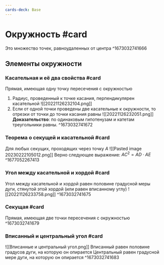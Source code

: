 ```yaml
---
cards-deck: Base
---
```


# Окружность #card 
Это множество точек, равноудаленных от центра
^1673032741666

## Элементы окружности

### Касательная и её два свойства #card 
Прямая, имеющая одну точку пересечения с окружностью<br>
1. Радиус, проведенный к точке касания, перпендикулярен касательной ![[20221126232104.png]]
2. Если от одной точки проведены две касательные к окружности, то отрезки от точки до точки касания равны ![[20221126232051.png]]<br> **Доказательство**: по одинаковым гипотенузам и катетам треугольники равны.
^1673032741672

### Теорема о секущей и касательной #card
Для любых секущих, проходящих через точку $A$ 
![[Pasted image 20230222105012.png]]
Верно следующее выражение:
$AC^2 = AD \cdot AE$
^1677052267413

### Угол между касательной и хордой #card 
Угол между касательной и хордой равен половине градусной меры дуги, стянутой этой хордой (или равен вписанному углу) ![[20221126233758.png]]
^1673032741675

### Секущая #card 
Прямая, имеющая две точки пересечения с окружностью 
^1673032741679

### Вписанный и центральный угол #card 
![[Вписанные и центральный угол.png]]
Вписанный равен половине градусов дуги, на которую он опирается
Центральный равен градусной мере дуги, на которую он опирается 
^1673032741683

